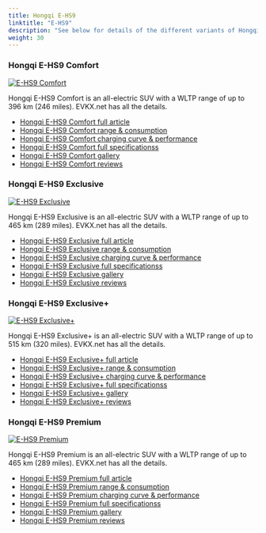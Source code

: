 ```yaml
---
title: Hongqi E-HS9
linktitle: "E-HS9"
description: "See below for details of the different variants of Hongqi E-HS9"
weight: 30
---
```

### Hongqi E-HS9 Comfort

<a href="e-hs9_comfort/"><img src="https://media.evkx.net/multimedia/models/hongqi/e-hs9/e-hs9_comfort/main_1_st.jpg" class="img-fluid" alt="E-HS9 Comfort" ></a>

Hongqi E-HS9 Comfort is an all-electric SUV with a WLTP range of up to 396 km (246 miles). EVKX.net has all the details. 

- [Hongqi E-HS9 Comfort full article](e-hs9_comfort/)
- [Hongqi E-HS9 Comfort range & consumption](e-hs9_comfort/rangeandconsumption)
- [Hongqi E-HS9 Comfort charging curve & performance](e-hs9_comfort/chargingcurve)
- [Hongqi E-HS9 Comfort full specificationss](e-hs9_comfort/specifications)
- [Hongqi E-HS9 Comfort gallery](e-hs9_comfort/gallery)
- [Hongqi E-HS9 Comfort reviews](e-hs9_comfort/reviews)

### Hongqi E-HS9 Exclusive

<a href="e-hs9_exclusive/"><img src="https://media.evkx.net/multimedia/models/hongqi/e-hs9/e-hs9_exclusive/main_1_st.jpg" class="img-fluid" alt="E-HS9 Exclusive" ></a>

Hongqi E-HS9 Exclusive is an all-electric SUV with a WLTP range of up to 465 km (289 miles). EVKX.net has all the details. 

- [Hongqi E-HS9 Exclusive full article](e-hs9_exclusive/)
- [Hongqi E-HS9 Exclusive range & consumption](e-hs9_exclusive/rangeandconsumption)
- [Hongqi E-HS9 Exclusive charging curve & performance](e-hs9_exclusive/chargingcurve)
- [Hongqi E-HS9 Exclusive full specificationss](e-hs9_exclusive/specifications)
- [Hongqi E-HS9 Exclusive gallery](e-hs9_exclusive/gallery)
- [Hongqi E-HS9 Exclusive reviews](e-hs9_exclusive/reviews)

### Hongqi E-HS9 Exclusive+

<a href="e-hs9_exclusiveplus/"><img src="https://media.evkx.net/multimedia/models/hongqi/e-hs9/e-hs9_exclusiveplus/main_1_st.jpg" class="img-fluid" alt="E-HS9 Exclusive+" ></a>

Hongqi E-HS9 Exclusive+ is an all-electric SUV with a WLTP range of up to 515 km (320 miles). EVKX.net has all the details. 

- [Hongqi E-HS9 Exclusive+ full article](e-hs9_exclusiveplus/)
- [Hongqi E-HS9 Exclusive+ range & consumption](e-hs9_exclusiveplus/rangeandconsumption)
- [Hongqi E-HS9 Exclusive+ charging curve & performance](e-hs9_exclusiveplus/chargingcurve)
- [Hongqi E-HS9 Exclusive+ full specificationss](e-hs9_exclusiveplus/specifications)
- [Hongqi E-HS9 Exclusive+ gallery](e-hs9_exclusiveplus/gallery)
- [Hongqi E-HS9 Exclusive+ reviews](e-hs9_exclusiveplus/reviews)

### Hongqi E-HS9 Premium

<a href="e-hs9_premium/"><img src="https://media.evkx.net/multimedia/models/hongqi/e-hs9/e-hs9_premium/main_1_st.jpg" class="img-fluid" alt="E-HS9 Premium" ></a>

Hongqi E-HS9 Premium is an all-electric SUV with a WLTP range of up to 465 km (289 miles). EVKX.net has all the details. 

- [Hongqi E-HS9 Premium full article](e-hs9_premium/)
- [Hongqi E-HS9 Premium range & consumption](e-hs9_premium/rangeandconsumption)
- [Hongqi E-HS9 Premium charging curve & performance](e-hs9_premium/chargingcurve)
- [Hongqi E-HS9 Premium full specificationss](e-hs9_premium/specifications)
- [Hongqi E-HS9 Premium gallery](e-hs9_premium/gallery)
- [Hongqi E-HS9 Premium reviews](e-hs9_premium/reviews)

